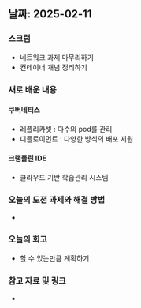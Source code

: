 ## 날짜: 2025-02-11

### 스크럼
- 네트워크 과제 마무리하기
- 컨테이너 개념 정리하기

### 새로 배운 내용
#### 쿠버네티스
- 레플리카셋 : 다수의 pod를 관리
- 디플로이먼트 : 다양한 방식의 배포 지원
#### 크램폴린 IDE
- 클라우드 기반 학습관리 시스템

### 오늘의 도전 과제와 해결 방법
- 

### 오늘의 회고
- 할 수 있는만큼 계획하기

### 참고 자료 및 링크
- 
